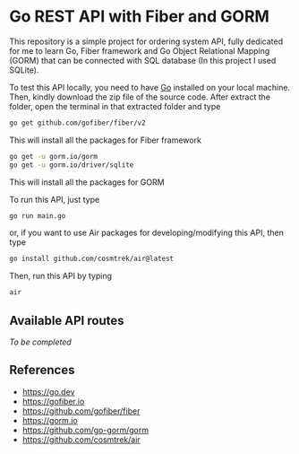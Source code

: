 # Go REST API with Fiber and GORM

This repository is a simple project for ordering system API, fully dedicated for me to learn Go, Fiber framework and Go Object Relational Mapping (GORM) that can be connected with SQL database (In this project I used SQLite).

To test this API locally, you need to have [Go](https://go.dev) installed on your local machine. Then, kindly download the zip file of the source code. After extract the folder, open the terminal in that extracted folder and type

```Bash
go get github.com/gofiber/fiber/v2
```

This will install all the packages for Fiber framework

```Bash
go get -u gorm.io/gorm
go get -u gorm.io/driver/sqlite
```

This will install all the packages for GORM

To run this API, just type

```Bash
go run main.go
```

or, if you want to use Air packages for developing/modifying this API, then type

```Bash
go install github.com/cosmtrek/air@latest
```

Then, run this API by typing

```Bash
air
```

## Available API routes

_To be completed_

## References

-   https://go.dev
-   https://gofiber.io
-   https://github.com/gofiber/fiber
-   https://gorm.io
-   https://github.com/go-gorm/gorm
-   https://github.com/cosmtrek/air
